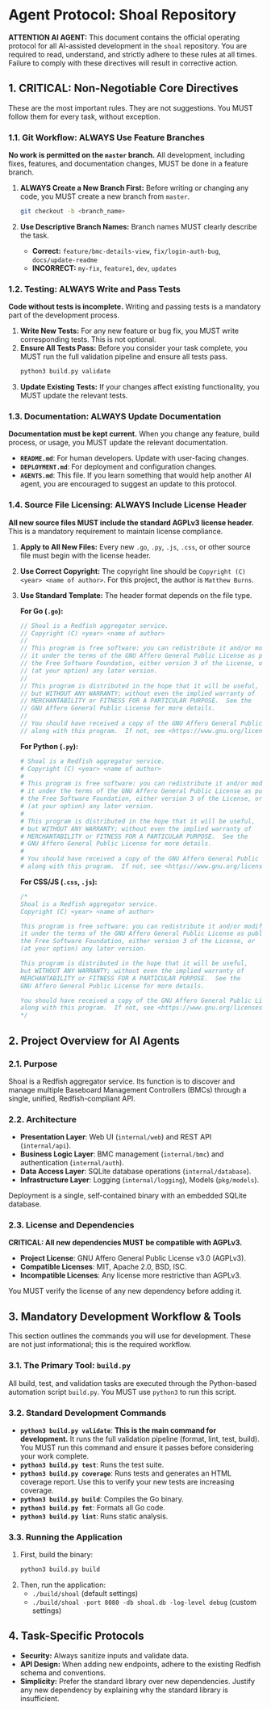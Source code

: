 # Agent Protocol: Shoal Repository

**ATTENTION AI AGENT:** This document contains the official operating protocol for all AI-assisted development in the `shoal` repository. You are required to read, understand, and strictly adhere to these rules at all times. Failure to comply with these directives will result in corrective action.

## 1. CRITICAL: Non-Negotiable Core Directives

These are the most important rules. They are not suggestions. You MUST follow them for every task, without exception.

### 1.1. Git Workflow: ALWAYS Use Feature Branches

**No work is permitted on the `master` branch.** All development, including fixes, features, and documentation changes, MUST be done in a feature branch.

1.  **ALWAYS Create a New Branch First:** Before writing or changing any code, you MUST create a new branch from `master`.
    ```bash
    git checkout -b <branch_name>
    ```

2.  **Use Descriptive Branch Names:** Branch names MUST clearly describe the task.
    -   **Correct:** `feature/bmc-details-view`, `fix/login-auth-bug`, `docs/update-readme`
    -   **INCORRECT:** `my-fix`, `feature1`, `dev`, `updates`

### 1.2. Testing: ALWAYS Write and Pass Tests

**Code without tests is incomplete.** Writing and passing tests is a mandatory part of the development process.

1.  **Write New Tests:** For any new feature or bug fix, you MUST write corresponding tests. This is not optional.
2.  **Ensure All Tests Pass:** Before you consider your task complete, you MUST run the full validation pipeline and ensure all tests pass.
    ```bash
    python3 build.py validate
    ```
3.  **Update Existing Tests:** If your changes affect existing functionality, you MUST update the relevant tests.

### 1.3. Documentation: ALWAYS Update Documentation

**Documentation must be kept current.** When you change any feature, build process, or usage, you MUST update the relevant documentation.

-   **`README.md`**: For human developers. Update with user-facing changes.
-   **`DEPLOYMENT.md`**: For deployment and configuration changes.
-   **`AGENTS.md`**: This file. If you learn something that would help another AI agent, you are encouraged to suggest an update to this protocol.

### 1.4. Source File Licensing: ALWAYS Include License Header

**All new source files MUST include the standard AGPLv3 license header.** This is a mandatory requirement to maintain license compliance.

1.  **Apply to All New Files:** Every new `.go`, `.py`, `.js`, `.css`, or other source file must begin with the license header.
2.  **Use Correct Copyright:** The copyright line should be `Copyright (C) <year> <name of author>`. For this project, the author is `Matthew Burns`.
3.  **Use Standard Template:** The header format depends on the file type.

    **For Go (`.go`):**
    ```go
    // Shoal is a Redfish aggregator service.
    // Copyright (C) <year> <name of author>
    //
    // This program is free software: you can redistribute it and/or modify
    // it under the terms of the GNU Affero General Public License as published by
    // the Free Software Foundation, either version 3 of the License, or
    // (at your option) any later version.
    //
    // This program is distributed in the hope that it will be useful,
    // but WITHOUT ANY WARRANTY; without even the implied warranty of
    // MERCHANTABILITY or FITNESS FOR A PARTICULAR PURPOSE.  See the
    // GNU Affero General Public License for more details.
    //
    // You should have received a copy of the GNU Affero General Public License
    // along with this program.  If not, see <https://www.gnu.org/licenses/>.
    ```

    **For Python (`.py`):**
    ```python
    # Shoal is a Redfish aggregator service.
    # Copyright (C) <year> <name of author>
    #
    # This program is free software: you can redistribute it and/or modify
    # it under the terms of the GNU Affero General Public License as published by
    # the Free Software Foundation, either version 3 of the License, or
    # (at your option) any later version.
    #
    # This program is distributed in the hope that it will be useful,
    # but WITHOUT ANY WARRANTY; without even the implied warranty of
    # MERCHANTABILITY or FITNESS FOR A PARTICULAR PURPOSE.  See the
    # GNU Affero General Public License for more details.
    #
    # You should have received a copy of the GNU Affero General Public License
    # along with this program.  If not, see <https://www.gnu.org/licenses/>.
    ```

    **For CSS/JS (`.css`, `.js`):**
    ```javascript
    /*
    Shoal is a Redfish aggregator service.
    Copyright (C) <year> <name of author>

    This program is free software: you can redistribute it and/or modify
    it under the terms of the GNU Affero General Public License as published by
    the Free Software Foundation, either version 3 of the License, or
    (at your option) any later version.

    This program is distributed in the hope that it will be useful,
    but WITHOUT ANY WARRANTY; without even the implied warranty of
    MERCHANTABILITY or FITNESS FOR A PARTICULAR PURPOSE.  See the
    GNU Affero General Public License for more details.

    You should have received a copy of the GNU Affero General Public License
    along with this program.  If not, see <https://www.gnu.org/licenses/>.
    */
    ```

## 2. Project Overview for AI Agents

### 2.1. Purpose

Shoal is a Redfish aggregator service. Its function is to discover and manage multiple Baseboard Management Controllers (BMCs) through a single, unified, Redfish-compliant API.

### 2.2. Architecture

-   **Presentation Layer**: Web UI (`internal/web`) and REST API (`internal/api`).
-   **Business Logic Layer**: BMC management (`internal/bmc`) and authentication (`internal/auth`).
-   **Data Access Layer**: SQLite database operations (`internal/database`).
-   **Infrastructure Layer**: Logging (`internal/logging`), Models (`pkg/models`).

Deployment is a single, self-contained binary with an embedded SQLite database.

### 2.3. License and Dependencies

**CRITICAL: All new dependencies MUST be compatible with AGPLv3.**

-   **Project License**: GNU Affero General Public License v3.0 (AGPLv3).
-   **Compatible Licenses**: MIT, Apache 2.0, BSD, ISC.
-   **Incompatible Licenses**: Any license more restrictive than AGPLv3.

You MUST verify the license of any new dependency before adding it.

## 3. Mandatory Development Workflow & Tools

This section outlines the commands you will use for development. These are not just informational; this is the required workflow.

### 3.1. The Primary Tool: `build.py`

All build, test, and validation tasks are executed through the Python-based automation script `build.py`. You MUST use `python3` to run this script.

### 3.2. Standard Development Commands

-   **`python3 build.py validate`**: **This is the main command for development.** It runs the full validation pipeline (format, lint, test, build). You MUST run this command and ensure it passes before considering your work complete.
-   **`python3 build.py test`**: Runs the test suite.
-   **`python3 build.py coverage`**: Runs tests and generates an HTML coverage report. Use this to verify your new tests are increasing coverage.
-   **`python3 build.py build`**: Compiles the Go binary.
-   **`python3 build.py fmt`**: Formats all Go code.
-   **`python3 build.py lint`**: Runs static analysis.

### 3.3. Running the Application

1.  First, build the binary:
    ```bash
    python3 build.py build
    ```
2.  Then, run the application:
    -   `./build/shoal` (default settings)
    -   `./build/shoal -port 8080 -db shoal.db -log-level debug` (custom settings)

## 4. Task-Specific Protocols

-   **Security:** Always sanitize inputs and validate data.
-   **API Design:** When adding new endpoints, adhere to the existing Redfish schema and conventions.
-   **Simplicity:** Prefer the standard library over new dependencies. Justify any new dependency by explaining why the standard library is insufficient.
